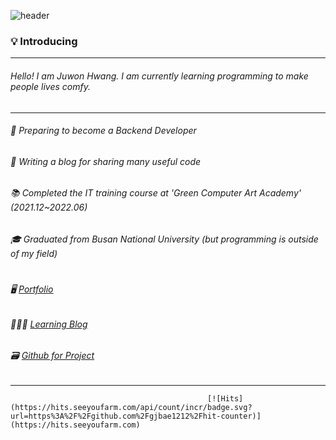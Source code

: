 ![header](https://capsule-render.vercel.app/api?type=soft&color=auto&height=150&section=header&text=Hi%20there!☺️&fontSize=50)

### 💡 Introducing

---

###### Hello!  I am Juwon Hwang. I am currently learning programming to make people lives comfy.
---
###### 🌱 Preparing to become a Backend Developer
###### 📝 Writing a blog for sharing many useful code
###### 📚 Completed the IT training course at 'Green Computer Art Academy' (2021.12~2022.06)
###### 🎓 Graduated from Busan National University (but programming is outside of my field)  
#

######  🖥 [Portfolio](https://won5354.wixsite.com/fwangjuwon)
######  👩🏻‍💻 [Learning Blog](https://blog.naver.com/fwangjuwon)
######  🗃 [Github for Project](https://github.com/emperor-juwon)

---
                                                [![Hits](https://hits.seeyoufarm.com/api/count/incr/badge.svg?url=https%3A%2F%2Fgithub.com%2Fgjbae1212%2Fhit-counter)](https://hits.seeyoufarm.com)                    
